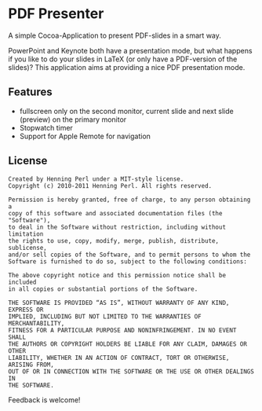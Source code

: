 PDF Presenter
=============

A simple Cocoa-Application to present PDF-slides in a smart way. 

PowerPoint and Keynote both have a presentation mode, but what happens if you like to do your slides in LaTeX (or only have a PDF-version of the slides)? This application aims at providing a nice PDF presentation mode.

Features
--------

- fullscreen only on the second monitor, current slide and next slide (preview) on the primary monitor
- Stopwatch timer
- Support for Apple Remote for navigation

License
-------

	Created by Henning Perl under a MIT-style license. 
	Copyright (c) 2010-2011 Henning Perl. All rights reserved.

	Permission is hereby granted, free of charge, to any person obtaining a 
	copy of this software and associated documentation files (the "Software"),
	to deal in the Software without restriction, including without limitation
	the rights to use, copy, modify, merge, publish, distribute, sublicense,
	and/or sell copies of the Software, and to permit persons to whom the
	Software is furnished to do so, subject to the following conditions:

	The above copyright notice and this permission notice shall be included
	in all copies or substantial portions of the Software.

	THE SOFTWARE IS PROVIDED “AS IS”, WITHOUT WARRANTY OF ANY KIND, EXPRESS OR
	IMPLIED, INCLUDING BUT NOT LIMITED TO THE WARRANTIES OF MERCHANTABILITY,
	FITNESS FOR A PARTICULAR PURPOSE AND NONINFRINGEMENT. IN NO EVENT SHALL 
	THE AUTHORS OR COPYRIGHT HOLDERS BE LIABLE FOR ANY CLAIM, DAMAGES OR OTHER
	LIABILITY, WHETHER IN AN ACTION OF CONTRACT, TORT OR OTHERWISE, ARISING FROM,
	OUT OF OR IN CONNECTION WITH THE SOFTWARE OR THE USE OR OTHER DEALINGS IN
	THE SOFTWARE.

Feedback is welcome!
